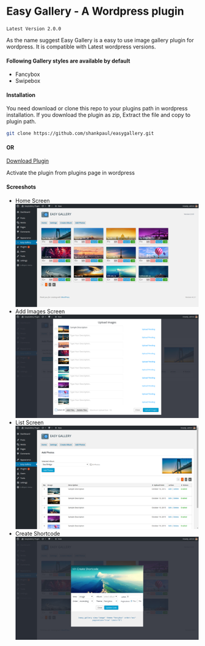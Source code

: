 # Easy Gallery  - A Wordpress plugin
`Latest Version 2.0.0`

As the name suggest Easy Gallery is a easy to use image gallery plugin for wordpress. It is compatible with Latest wordpress versions.
#### Following Gallery styles are available by default
  - Fancybox
  - Swipebox
  
#### Installation

You need download or clone this repo to your plugins path in wordpress installation. If you download the plugin as zip, Extract the file and copy to plugin path.

```sh
git clone https://github.com/shankpaul/easygallery.git
```
#### OR
[Download Plugin](https://github.com/shankpaul/easygallery/archive/master.zip)

Activate the plugin from plugins page in wordpress

#### Screeshots

 - Home Screen
    ![Home Screen](https://github.com/shankpaul/easygallery/blob/master/screenshots/img1.png "Plugin home screen")
 - Add Images Screen
    ![Add Image Screen](https://github.com/shankpaul/easygallery/blob/master/screenshots/img2.png "Add Image screen")
 - List Screen
    ![List Screen](https://github.com/shankpaul/easygallery/blob/master/screenshots/img3.png "List Image screen")
 - Create Shortcode
    ![Create Shortcode Screen](https://github.com/shankpaul/easygallery/blob/master/screenshots/img4.png "Create Shortcode screen")

